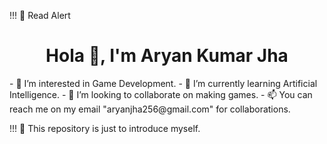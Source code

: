 !!! 💢 Read Alert
<h1 align="center">Hola 👋, I'm Aryan Kumar Jha</h1>
- 👀 I’m interested in Game Development.
- 🌱 I’m currently learning Artificial Intelligence.
- 💞️ I’m looking to collaborate on making games.
- 📫 You can reach me on my email "aryanjha256@gmail.com" for collaborations.

!!! 💢 This repository is just to introduce myself.
<!---
aryanjha256/aryanjha256 is a ✨ special ✨ repository because its `README.md` (this file) appears on my GitHub profile.
This repository is just to introduce myself...
--->
